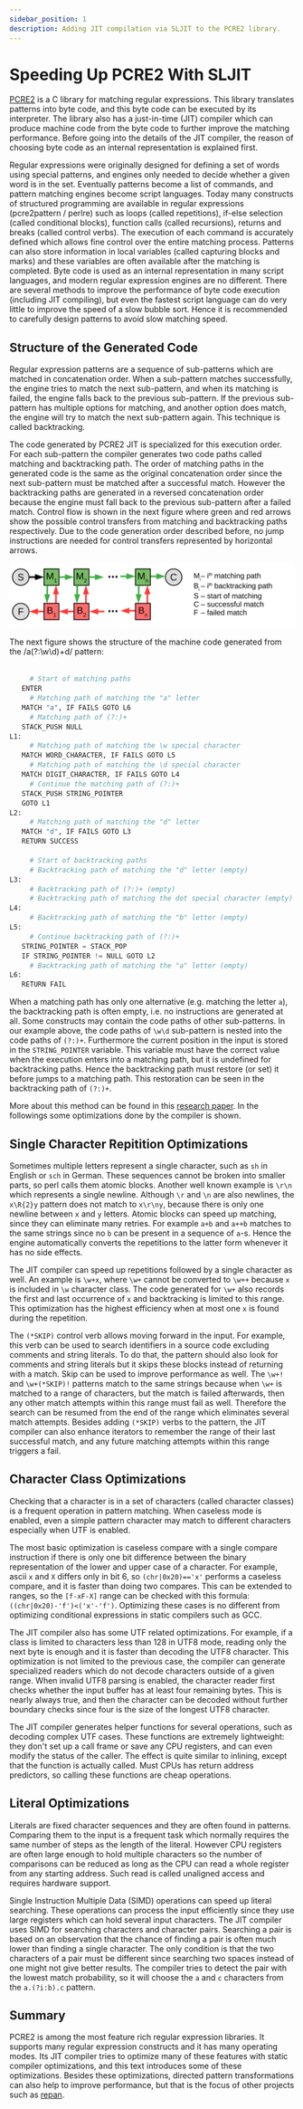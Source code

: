 ```yaml
---
sidebar_position: 1
description: Adding JIT compilation via SLJIT to the PCRE2 library.
---
```


# Speeding Up PCRE2 With SLJIT

[PCRE2](https://www.pcre.org/) is a C library for matching regular expressions.
This library translates patterns into byte code, and this byte code can be executed by its interpreter.
The library also has a just-in-time (JIT) compiler which can produce machine code from the byte code to further improve the matching performance.
Before going into the details of the JIT compiler, the reason of choosing byte code as an internal representation is explained first.

Regular expressions were originally designed for defining a set of words using special patterns, and engines only needed to decide whether a given word is in the set.
Eventually patterns become a list of commands, and pattern matching engines become script languages.
Today many constructs of structured programming are available in regular expressions (pcre2pattern / perlre) such as loops (called repetitions), if-else selection (called conditional blocks), function calls (called recursions), returns and breaks (called control verbs).
The execution of each command is accurately defined which allows fine control over the entire matching process.
Patterns can also store information in local variables (called capturing blocks and marks) and these variables are often available after the matching is completed.
Byte code is used as an internal representation in many script languages, and modern regular expression engines are no different.
There are several methods to improve the performance of byte code execution (including JIT compiling), but even the fastest script language can do very little to improve the speed of a slow bubble sort.
Hence it is recommended to carefully design patterns to avoid slow matching speed.

## Structure of the Generated Code

Regular expression patterns are a sequence of sub-patterns which are matched in concatenation order.
When a sub-pattern matches successfully, the engine tries to match the next sub-pattern, and when its matching is failed, the engine falls back to the previous sub-pattern.
If the previous sub-pattern has multiple options for matching, and another option does match, the engine will try to match the next sub-pattern again.
This technique is called backtracking.

The code generated by PCRE2 JIT is specialized for this execution order.
For each sub-pattern the compiler generates two code paths called matching and backtracking path.
The order of matching paths in the generated code is the same as the original concatenation order since the next sub-pattern must be matched after a successful match.
However the backtracking paths are generated in a reversed concatenation order because the engine must fall back to the previous sub-pattern after a failed match.
Control flow is shown in the next figure where green and red arrows show the possible control transfers from matching and backtracking paths respectively.
Due to the code generation order described before, no jump instructions are needed for control transfers represented by horizontal arrows.

![figure1](figure1.svg)

The next figure shows the structure of the machine code generated from the /a(?:\w\d)+d/ pattern:

```python

     # Start of matching paths
   ENTER
     # Matching path of matching the "a" letter
   MATCH "a", IF FAILS GOTO L6
     # Matching path of (?:)+
   STACK_PUSH NULL
L1:
     # Matching path of matching the \w special character
   MATCH WORD_CHARACTER, IF FAILS GOTO L5
     # Matching path of matching the \d special character
   MATCH DIGIT_CHARACTER, IF FAILS GOTO L4
     # Continue the matching path of (?:)+
   STACK_PUSH STRING_POINTER
   GOTO L1
L2:
     # Matching path of matching the "d" letter
   MATCH "d", IF FAILS GOTO L3
   RETURN SUCCESS

     # Start of backtracking paths
     # Backtracking path of matching the "d" letter (empty)
L3:
     # Backtracking path of (?:)+ (empty)
     # Backtracking path of matching the dot special character (empty)
L4:
     # Backtracking path of matching the "b" letter (empty)
L5:
     # Continue backtracking path of (?:)+
   STRING_POINTER = STACK_POP
   IF STRING_POINTER != NULL GOTO L2
     # Backtracking path of matching the "a" letter (empty)
L6:
   RETURN FAIL
```

When a matching path has only one alternative (e.g. matching the letter `a`), the backtracking path is often empty, i.e. no instructions are generated at all.
Some constructs may contain the code paths of other sub-patterns.
In our example above, the code paths of `\w\d` sub-pattern is nested into the code paths of `(?:)+`.
Furthermore the current position in the input is stored in the `STRING_POINTER` variable.
This variable must have the correct value when the execution enters into a matching path, but it is undefined for backtracking paths.
Hence the backtracking path must restore (or set) it before jumps to a matching path.
This restoration can be seen in the backtracking path of `(?:)+`.

More about this method can be found in this [research paper](https://dl.acm.org/doi/abs/10.1145/2544137.2544146).
In the followings some optimizations done by the compiler is shown.

## Single Character Repitition Optimizations

Sometimes multiple letters represent a single character, such as `sh` in English or `sch` in German.
These sequences cannot be broken into smaller parts, so perl calls them atomic blocks.
Another well known example is `\r\n` which represents a single newline.
Although `\r` and `\n` are also newlines, the `x\R{2}y` pattern does not match to `x\r\ny`, because there is only one newline between `x` and `y` letters.
Atomic blocks can speed up matching, since they can eliminate many retries.
For example `a+b` and `a++b` matches to the same strings since no `b` can be present in a sequence of `a`-s.
Hence the engine automatically converts the repetitions to the latter form whenever it has no side effects.

The JIT compiler can speed up repetitions followed by a single character as well.
An example is `\w+x`, where `\w+` cannot be converted to `\w++` because `x` is included in `\w` character class.
The code generated for `\w+` also records the first and last occurrence of `x` and backtracking is limited to this range.
This optimization has the highest efficiency when at most one `x` is found during the repetition.

The `(*SKIP)` control verb allows moving forward in the input.
For example, this verb can be used to search identifiers in a source code excluding comments and string literals.
To do that, the pattern should also look for comments and string literals but it skips these blocks instead of returning with a match.
Skip can be used to improve performance as well.
The `\w+!` and `\w+(*SKIP)!` patterns match to the same strings because when `\w+` is matched to a range of characters, but the match is failed afterwards, then any other match attempts within this range must fail as well.
Therefore the search can be resumed from the end of the range which eliminates several match attempts.
Besides adding `(*SKIP)` verbs to the pattern, the JIT compiler can also enhance iterators to remember the range of their last successful match, and any future matching attempts within this range triggers a fail.

## Character Class Optimizations

Checking that a character is in a set of characters (called character classes) is a frequent operation in pattern matching.
When caseless mode is enabled, even a simple pattern character may match to different characters especially when UTF is enabled.

The most basic optimization is caseless compare with a single compare instruction if there is only one bit difference between the binary representation of the lower and upper case of a character.
For example, ascii `x` and `X` differs only in bit 6, so `(chr|0x20)=='x'` performs a caseless compare, and it is faster than doing two compares.
This can be extended to ranges, so the `[f-xF-X]` range can be checked with this formula: `((chr|0x20)-'f')<('x'-'f')`.
Optimizing these cases is no different from optimizing conditional expressions in static compilers such as GCC.

The JIT compiler also has some UTF related optimizations.
For example, if a class is limited to characters less than 128 in UTF8 mode, reading only the next byte is enough and it is faster than decoding the UTF8 character.
This optimization is not limited to the previous case, the compiler can generate specialized readers which do not decode characters outside of a given range.
When invalid UTF8 parsing is enabled, the character reader first checks whether the input buffer has at least four remaining bytes.
This is nearly always true, and then the character can be decoded without further boundary checks since four is the size of the longest UTF8 character.

The JIT compiler generates helper functions for several operations, such as decoding complex UTF cases.
These functions are extremely lightweight: they don't set up a call frame or save any CPU registers, and can even modify the status of the caller.
The effect is quite similar to inlining, except that the function is actually called.
Must CPUs has return address predictors, so calling these functions are cheap operations.

## Literal Optimizations

Literals are fixed character sequences and they are often found in patterns.
Comparing them to the input is a frequent task which normally requires the same number of steps as the length of the literal.
However CPU registers are often large enough to hold multiple characters so the number of comparisons can be reduced as long as the CPU can read a whole register from any starting address.
Such read is called unaligned access and requires hardware support.

Single Instruction Multiple Data (SIMD) operations can speed up literal searching.
These operations can process the input efficiently since they use large registers which can hold several input characters.
The JIT compiler uses SIMD for searching characters and character pairs.
Searching a pair is based on an observation that the chance of finding a pair is often much lower than finding a single character.
The only condition is that the two characters of a pair must be different since searching two spaces instead of one might not give better results.
The compiler tries to detect the pair with the lowest match probability, so it will choose the `a` and `c` characters from the `a.(?i:b).c` pattern.

## Summary

PCRE2 is among the most feature rich regular expression libraries.
It supports many regular expression constructs and it has many operating modes.
Its JIT compiler tries to optimize many of these features with static compiler optimizations, and this text introduces some of these optimizations.
Besides these optimizations, directed pattern transformations can also help to improve performance, but that is the focus of other projects such as [repan](https://github.com/zherczeg/repan).

